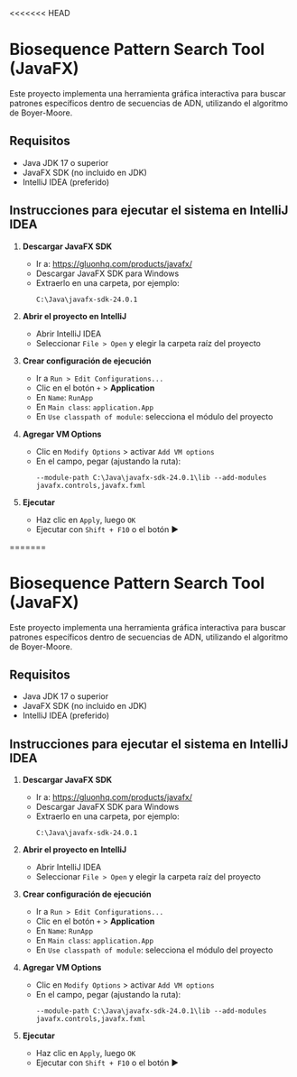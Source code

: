 <<<<<<< HEAD
# Biosequence Pattern Search Tool (JavaFX)

Este proyecto implementa una herramienta gráfica interactiva para buscar patrones específicos dentro de secuencias de ADN, utilizando el algoritmo de Boyer-Moore.

## Requisitos

- Java JDK 17 o superior
- JavaFX SDK (no incluido en JDK)
- IntelliJ IDEA (preferido)

## Instrucciones para ejecutar el sistema en IntelliJ IDEA

1. **Descargar JavaFX SDK**
   - Ir a: https://gluonhq.com/products/javafx/
   - Descargar JavaFX SDK para Windows
   - Extraerlo en una carpeta, por ejemplo:
     ```
     C:\Java\javafx-sdk-24.0.1
     ```

2. **Abrir el proyecto en IntelliJ**
   - Abrir IntelliJ IDEA
   - Seleccionar `File > Open` y elegir la carpeta raíz del proyecto

3. **Crear configuración de ejecución**
   - Ir a `Run > Edit Configurations...`
   - Clic en el botón `+` > **Application**
   - En `Name`: `RunApp`
   - En `Main class`: `application.App`
   - En `Use classpath of module`: selecciona el módulo del proyecto

4. **Agregar VM Options**
   - Clic en `Modify Options` > activar `Add VM options`
   - En el campo, pegar (ajustando la ruta):
     ```
     --module-path C:\Java\javafx-sdk-24.0.1\lib --add-modules javafx.controls,javafx.fxml
     ```

5. **Ejecutar**
   - Haz clic en `Apply`, luego `OK`
   - Ejecutar con `Shift + F10` o el botón ▶️


=======
# Biosequence Pattern Search Tool (JavaFX)

Este proyecto implementa una herramienta gráfica interactiva para buscar patrones específicos dentro de secuencias de ADN, utilizando el algoritmo de Boyer-Moore.

## Requisitos

- Java JDK 17 o superior
- JavaFX SDK (no incluido en JDK)
- IntelliJ IDEA (preferido)

## Instrucciones para ejecutar el sistema en IntelliJ IDEA

1. **Descargar JavaFX SDK**
   - Ir a: https://gluonhq.com/products/javafx/
   - Descargar JavaFX SDK para Windows
   - Extraerlo en una carpeta, por ejemplo:
     ```
     C:\Java\javafx-sdk-24.0.1
     ```

2. **Abrir el proyecto en IntelliJ**
   - Abrir IntelliJ IDEA
   - Seleccionar `File > Open` y elegir la carpeta raíz del proyecto

3. **Crear configuración de ejecución**
   - Ir a `Run > Edit Configurations...`
   - Clic en el botón `+` > **Application**
   - En `Name`: `RunApp`
   - En `Main class`: `application.App`
   - En `Use classpath of module`: selecciona el módulo del proyecto

4. **Agregar VM Options**
   - Clic en `Modify Options` > activar `Add VM options`
   - En el campo, pegar (ajustando la ruta):
     ```
     --module-path C:\Java\javafx-sdk-24.0.1\lib --add-modules javafx.controls,javafx.fxml
     ```

5. **Ejecutar**
   - Haz clic en `Apply`, luego `OK`
   - Ejecutar con `Shift + F10` o el botón ▶️

